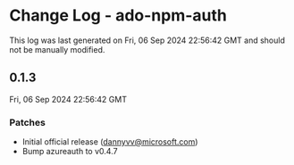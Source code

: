 # Change Log - ado-npm-auth

This log was last generated on Fri, 06 Sep 2024 22:56:42 GMT and should not be manually modified.

<!-- Start content -->

## 0.1.3

Fri, 06 Sep 2024 22:56:42 GMT

### Patches

- Initial official release (dannyvv@microsoft.com)
- Bump azureauth to v0.4.7
